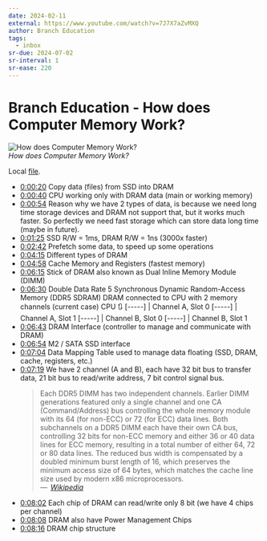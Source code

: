 ```yaml
---
date: 2024-02-11
external: https://www.youtube.com/watch?v=7J7X7aZvMXQ
author: Branch Education
tags:
  - inbox
sr-due: 2024-07-02
sr-interval: 1
sr-ease: 220
---
```

# Branch Education - How does Computer Memory Work?

![How does Computer Memory Work?](https://www.youtube.com/watch?v=7J7X7aZvMXQ)\
_How does Computer Memory Work?_

Local [file](file:///home/inom/Computer/hardware/visualization/how_does_computer_memory_work_7J7X7aZvMXQ.mp4).

- [0:00:20](file:///home/inom/Computer/hardware/visualization/how_does_computer_memory_work_7J7X7aZvMXQ.mp4)
  Copy data (files) from SSD into DRAM
- [0:00:40](file:///home/inom/Computer/hardware/visualization/how_does_computer_memory_work_7J7X7aZvMXQ.mp4)
  CPU working only with DRAM data (main or working memory)
- [0:00:54](file:///home/inom/Computer/hardware/visualization/how_does_computer_memory_work_7J7X7aZvMXQ.mp4)
  Reason why we have 2 types of data, is because we need long time storage
  devices and DRAM not support that, but it works much faster. So perfectly we
  need fast storage which can store data long time (maybe in future).
- [0:01:25](file:///home/inom/Computer/hardware/visualization/how_does_computer_memory_work_7J7X7aZvMXQ.mp4)
  SSD R/W = 1ms, DRAM R/W = 1ns (3000x faster)
- [0:02:42](file:///home/inom/Computer/hardware/visualization/how_does_computer_memory_work_7J7X7aZvMXQ.mp4)
  Prefetch some data, to speed up some operations
- [0:04:15](file:///home/inom/Computer/hardware/visualization/how_does_computer_memory_work_7J7X7aZvMXQ.mp4)
  Different types of DRAM
- [0:04:58](file:///home/inom/Computer/hardware/visualization/how_does_computer_memory_work_7J7X7aZvMXQ.mp4)
  Cache Memory and Registers (fastest memory)
- [0:06:15](file:///home/inom/Computer/hardware/visualization/how_does_computer_memory_work_7J7X7aZvMXQ.mp4)
  Stick of DRAM also known as Dual Inline Memory Module (DIMM)
- [0:06:30](file:///home/inom/Computer/hardware/visualization/how_does_computer_memory_work_7J7X7aZvMXQ.mp4)
  Double Data Rate 5 Synchronous Dynamic Random-Access Memory (DDR5 SDRAM) DRAM
  connected to CPU with 2 memory channels (current case) CPU 🔃 [-----] |
  Channel A, Slot 0 [-----] | Channel A, Slot 1 [-----] | Channel B, Slot 0
  [-----] | Channel B, Slot 1
- [0:06:43](file:///home/inom/Computer/hardware/visualization/how_does_computer_memory_work_7J7X7aZvMXQ.mp4)
  DRAM Interface (controller to manage and communicate with DRAM)
- [0:06:54](file:///home/inom/Computer/hardware/visualization/how_does_computer_memory_work_7J7X7aZvMXQ.mp4)
  M2 / SATA SSD interface
- [0:07:04](file:///home/inom/Computer/hardware/visualization/how_does_computer_memory_work_7J7X7aZvMXQ.mp4)
  Data Mapping Table used to manage data floating (SSD, DRAM, cache, registers,
  etc.)
- [0:07:19](file:///home/inom/Computer/hardware/visualization/how_does_computer_memory_work_7J7X7aZvMXQ.mp4)
  We have 2 channel (A and B), each have 32 bit bus to transfer data, 21 bit bus
  to read/write address, 7 bit control signal bus.
  > Each DDR5 DIMM has two independent channels. Earlier DIMM generations
  > featured only a single channel and one CA (Command/Address) bus controlling
  > the whole memory module with its 64 (for non-ECC) or 72 (for ECC) data
  > lines. Both subchannels on a DDR5 DIMM each have their own CA bus,
  > controlling 32 bits for non-ECC memory and either 36 or 40 data lines for
  > ECC memory, resulting in a total number of either 64, 72 or 80 data lines.
  > The reduced bus width is compensated by a doubled minimum burst length of
  > 16, which preserves the minimum access size of 64 bytes, which matches the
  > cache line size used by modern x86 microprocessors.\
  > — <cite> [Wikipedia](https://en.wikipedia.org/wiki/DDR5_SDRAM)</cite>
- [0:08:02](file:///home/inom/Computer/hardware/visualization/how_does_computer_memory_work_7J7X7aZvMXQ.mp4)
  Each chip of DRAM can read/write only 8 bit (we have 4 chips per channel)
- [0:08:08](file:///home/inom/Computer/hardware/visualization/how_does_computer_memory_work_7J7X7aZvMXQ.mp4)
  DRAM also have Power Management Chips
- [0:08:16](file:///home/inom/Computer/hardware/visualization/how_does_computer_memory_work_7J7X7aZvMXQ.mp4)
  DRAM chip structure
